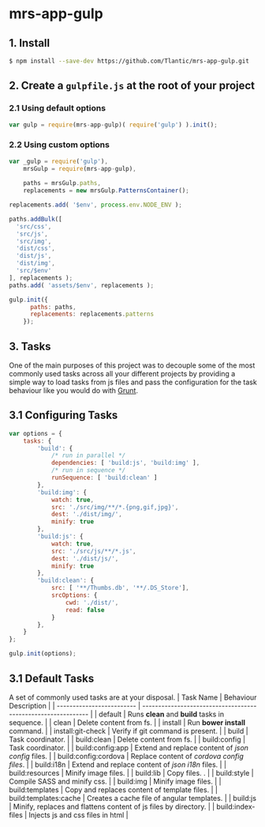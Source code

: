 # mrs-app-gulp

## 1. Install
```sh
$ npm install --save-dev https://github.com/Tlantic/mrs-app-gulp.git
```

## 2. Create a `gulpfile.js` at the root of your project

### 2.1 Using default options
```js
var gulp = require(mrs-app-gulp)( require('gulp') ).init();
```

### 2.2 Using custom options
```js
var _gulp = require('gulp'),
    mrsGulp = require(mrs-app-gulp),
    
    paths = mrsGulp.paths,
    replacements = new mrsGulp.PatternsContainer();

replacements.add( '$env', process.env.NODE_ENV );

paths.addBulk([
  'src/css',
  'src/js',
  'src/img',
  'dist/css',
  'dist/js',
  'dist/img',
  'src/$env'
], replacements );
paths.add( 'assets/$env', replacements );

gulp.init({
      paths: paths,
      replacements: replacements.patterns
    });
```

## 3. Tasks
One of the main purposes of this project was to decouple some of the most commonly used tasks across all your different projects by providing a simple way to load tasks from js files and pass the configuration for the task behaviour like you would do with [Grunt](http://gruntjs.com/configuring-tasks).

## 3.1 Configuring Tasks
```js
var options = {
    tasks: {
        'build': {
            /* run in parallel */
            dependencies: [ 'build:js', 'build:img' ],  
            /* run in sequence */
            runSequence: [ 'build:clean' ]
        },
        'build:img': {
            watch: true,
            src: './src/img/**/*.{png,gif,jpg}',
            dest: './dist/img/',
            minify: true
        },
        'build:js': {
            watch: true,
            src: './src/js/**/*.js',
            dest: './dist/js/',
            minify: true
        },
        'build:clean': {
            src: [ '**/Thumbs.db', '**/.DS_Store'],
            srcOptions: {
                cwd: './dist/',
                read: false
            }
        },
    }
};

gulp.init(options);
```

## 3.1 Default Tasks
A set of commonly used tasks are at your disposal.
| Task Name                 | Behaviour Description                                             |
| ------------------------- | -------------------------------------------------------------     |
| default                   | Runs **clean** and **build** tasks in sequence.                   |
| clean                     | Delete content from fs.                                           |
| install                   | Run **bower install** command.                                    |
| install:git-check         | Verify if git command is present.                                 |
| build                     | Task coordinator.                                                 |
| build:clean               | Delete content from fs.                                           |
| build:config              | Task coordinator.                                                 |
| build:config:app          | Extend and replace content of *json config* files.                |
| build:config:cordova      | Replace content of *cordova config files*.                        |
| build:i18n                | Extend and replace content of *json i18n* files.                  |
| build:resources           | Minify image files.                                               |
| build:lib                 | Copy files.       .                                               |
| build:style               | Compile SASS and minify css.                                      |
| build:img                 | Minify image files.                                               |
| build:templates           | Copy and replaces content of template files.                      |
| build:templates:cache     | Creates a cache file of angular templates.                        |
| build:js                  | Minify, replaces and flattens content of js files by directory.   |
| build:index-files         | Injects js and css files in html                                  |

